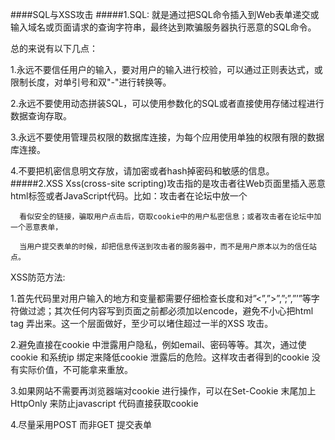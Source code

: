 ####SQL与XSS攻击
#####1.SQL:
      就是通过把SQL命令插入到Web表单递交或输入域名或页面请求的查询字符串，最终达到欺骗服务器执行恶意的SQL命令。

总的来说有以下几点：

1.永远不要信任用户的输入，要对用户的输入进行校验，可以通过正则表达式，或限制长度，对单引号和双"-"进行转换等。

2.永远不要使用动态拼装SQL，可以使用参数化的SQL或者直接使用存储过程进行数据查询存取。

3.永远不要使用管理员权限的数据库连接，为每个应用使用单独的权限有限的数据库连接。

4.不要把机密信息明文存放，请加密或者hash掉密码和敏感的信息。
#####2.XSS
       Xss(cross-site scripting)攻击指的是攻击者往Web页面里插入恶意 html标签或者JavaScript代码。比如：攻击者在论坛中放一个

      看似安全的链接，骗取用户点击后，窃取cookie中的用户私密信息；或者攻击者在论坛中加一个恶意表单，

      当用户提交表单的时候，却把信息传送到攻击者的服务器中，而不是用户原本以为的信任站点。
XSS防范方法:

1.首先代码里对用户输入的地方和变量都需要仔细检查长度和对”<”,”>”,”;”,”’”等字符做过滤；其次任何内容写到页面之前都必须加以encode，避免不小心把html tag 弄出来。这一个层面做好，至少可以堵住超过一半的XSS 攻击。

2.避免直接在cookie 中泄露用户隐私，例如email、密码等等。其次，通过使cookie 和系统ip 绑定来降低cookie 泄露后的危险。这样攻击者得到的cookie 没有实际价值，不可能拿来重放。

3.如果网站不需要再浏览器端对cookie 进行操作，可以在Set-Cookie 末尾加上HttpOnly 来防止javascript 代码直接获取cookie 

4.尽量采用POST 而非GET 提交表单      
      
